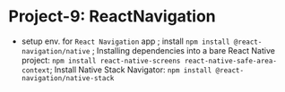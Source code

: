 # Project-9: ReactNavigation
- setup env. for `React Navigation` app ; install `npm install @react-navigation/native` ; Installing dependencies into a bare React Native project: `npm install react-native-screens react-native-safe-area-context`; Install Native Stack Navigator: `npm install @react-navigation/native-stack`
<br><br>